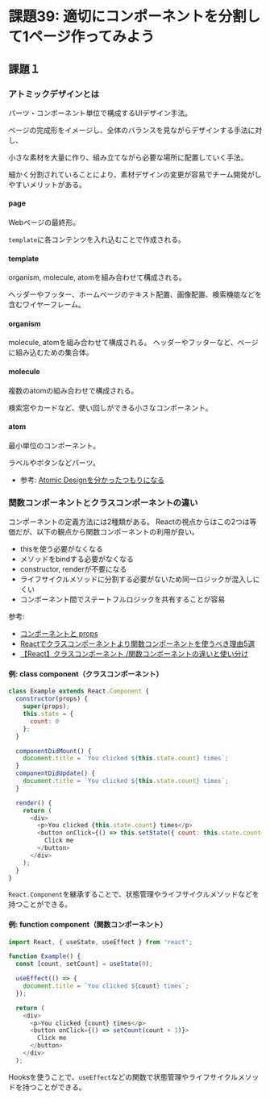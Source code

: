 # 課題39: 適切にコンポーネントを分割して1ページ作ってみよう

## 課題１

### アトミックデザインとは

パーツ・コンポーネント単位で構成するUIデザイン手法。

ページの完成形をイメージし、全体のバランスを見ながらデザインする手法に対し、

小さな素材を大量に作り、組み立てながら必要な場所に配置していく手法。

細かく分割されていることにより、素材デザインの変更が容易でチーム開発がしやすいメリットがある。

#### page

Webページの最終形。

`template`に各コンテンツを入れ込むことで作成される。

#### template

organism, molecule, atomを組み合わせて構成される。

ヘッダーやフッター、ホームページのテキスト配置、画像配置、検索機能などを含むワイヤーフレーム。

#### organism

molecule, atomを組み合わせて構成される。
ヘッダーやフッターなど、ページに組み込むための集合体。

#### molecule

複数のatomの組み合わせで構成される。

検索窓やカードなど、使い回しができる小さなコンポーネント。

#### atom

最小単位のコンポーネント。

ラベルやボタンなどパーツ。

- 参考: [Atomic Designを分かったつもりになる](https://design.dena.com/design/atomic-design-%E3%82%92%E5%88%86%E3%81%8B%E3%81%A3%E3%81%9F%E3%81%A4%E3%82%82%E3%82%8A%E3%81%AB%E3%81%AA%E3%82%8B)


### 関数コンポーネントとクラスコンポーネントの違い

コンポーネントの定義方法には2種類がある。
Reactの視点からはこの2つは等価だが、以下の観点から関数コンポーネントの利用が良い。

- thisを使う必要がなくなる
- メソッドをbindする必要がなくなる
- constructor, renderが不要になる
- ライフサイクルメソッドに分割する必要がないため同一ロジックが混入しにくい
- コンポーネント間でステートフルロジックを共有することが容易

参考:
- [コンポーネントと props](https://ja.reactjs.org/docs/components-and-props.html)
- [Reactでクラスコンポーネントより関数コンポーネントを使うべき理由5選](https://tyotto-good.com/blog/reaseons-to-use-function-component)
- [【React】クラスコンポーネント /関数コンポーネントの違いと使い分け](https://qiita.com/shane/items/b936550820de9a88ad60)


#### 例: class component（クラスコンポーネント）

```javascript
class Example extends React.Component {
  constructor(props) {
    super(props);
    this.state = {
      count: 0
    };
  }

  componentDidMount() {
    document.title = `You clicked ${this.state.count} times`;
  }
  componentDidUpdate() {
    document.title = `You clicked ${this.state.count} times`;
  }

  render() {
    return (
      <div>
        <p>You clicked {this.state.count} times</p>
        <button onClick={() => this.setState({ count: this.state.count + 1 })}>
          Click me
        </button>
      </div>
    );
  }
}
```

`React.Component`を継承することで、状態管理やライフサイクルメソッドなどを持つことができる。
#### 例: function component（関数コンポーネント）

```javascript
import React, { useState, useEffect } from 'react';

function Example() {
  const [count, setCount] = useState(0);

  useEffect(() => {
    document.title = `You clicked ${count} times`;
  });

  return (
    <div>
      <p>You clicked {count} times</p>
      <button onClick={() => setCount(count + 1)}>
        Click me
      </button>
    </div>
  );
```

Hooksを使うことで、`useEffect`などの関数で状態管理やライフサイクルメソッドを持つことができる。

